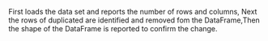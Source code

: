 First loads the data set and reports the number of rows and columns, Next the rows of duplicated are identified and removed fom the DataFrame,Then the shape of the DataFrame is reported to confirm the change.
